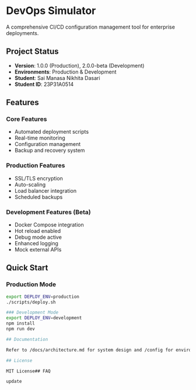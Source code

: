 # DevOps Simulator

A comprehensive CI/CD configuration management tool for enterprise deployments.

## Project Status
- **Version**: 1.0.0 (Production), 2.0.0-beta (Development)
- **Environments**: Production & Development
- **Student**: Sai Manasa Nikhita Dasari
- **Student ID**: 23P31A0514

## Features

### Core Features
- Automated deployment scripts
- Real-time monitoring
- Configuration management
- Backup and recovery system

### Production Features
- SSL/TLS encryption
- Auto-scaling
- Load balancer integration
- Scheduled backups

### Development Features (Beta)
- Docker Compose integration
- Hot reload enabled
- Debug mode active
- Enhanced logging
- Mock external APIs

## Quick Start

### Production Mode
```bash
export DEPLOY_ENV=production
./scripts/deploy.sh

### Development Mode
export DEPLOY_ENV=development
npm install
npm run dev

## Documentation

Refer to /docs/architecture.md for system design and /config for environment configuration.

## License

MIT License# #   F A Q  
 u p d a t e  
 